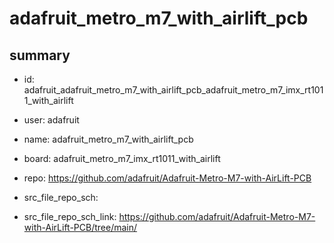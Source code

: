 # adafruit_metro_m7_with_airlift_pcb
 
## summary 
* id: adafruit_adafruit_metro_m7_with_airlift_pcb_adafruit_metro_m7_imx_rt1011_with_airlift
* user: adafruit
* name: adafruit_metro_m7_with_airlift_pcb
* board: adafruit_metro_m7_imx_rt1011_with_airlift
* repo: https://github.com/adafruit/Adafruit-Metro-M7-with-AirLift-PCB



* src_file_repo_sch: 
* src_file_repo_sch_link: https://github.com/adafruit/Adafruit-Metro-M7-with-AirLift-PCB/tree/main/




